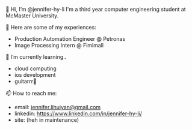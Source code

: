👋 Hi, I’m @jennifer-hy-li I'm a third year computer engineering student at McMaster University.

🙂 Here are some of my experiences:
- Production Automation Engineer @ Petronas
- Image Processing Intern @ Fimimall

🌱 I’m currently learning..
- cloud computing
- ios development
- guitarrr🎸

📫 How to reach me:
- email: jennifer.lihuiyan@gmail.com 
- linkedin: https://www.linkedin.com/in/jennifer-hy-li/
- site: (heh in maintenance)

<!---
jennifer-hy-li/jennifer-hy-li is a ✨ special ✨ repository because its `README.md` (this file) appears on your GitHub profile.
You can click the Preview link to take a look at your changes.
--->
